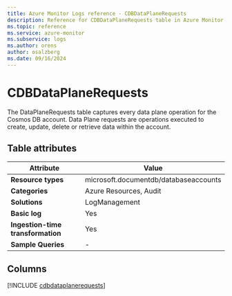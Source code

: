 ```yaml
---
title: Azure Monitor Logs reference - CDBDataPlaneRequests
description: Reference for CDBDataPlaneRequests table in Azure Monitor Logs.
ms.topic: reference
ms.service: azure-monitor
ms.subservice: logs
ms.author: orens
author: osalzberg
ms.date: 09/16/2024
---
```


# CDBDataPlaneRequests

The DataPlaneRequests table captures every data plane operation for the Cosmos DB account. Data Plane requests are operations executed to create, update, delete or retrieve data within the account.


## Table attributes

|Attribute|Value|
|---|---|
|**Resource types**|microsoft.documentdb/databaseaccounts|
|**Categories**|Azure Resources, Audit|
|**Solutions**| LogManagement|
|**Basic log**|Yes|
|**Ingestion-time transformation**|Yes|
|**Sample Queries**|-|



## Columns
  
[!INCLUDE [cdbdataplanerequests](~/reusable-content/ce-skilling/azure/includes/azure-monitor/reference/tables/cdbdataplanerequests-include.md)]
